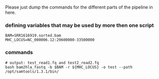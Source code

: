 Please just dump the commands for the different parts of the pipeline in here.

### defining variables that may be used by more then one script

```
BAM=SRR1616919.sorted.bam
MHC_LOCUS=NC_000006.12:29600000-33500000
```

### commands

```
# output: test_read1.fq and test2_read2.fq
bash bam2hla_fastq -b $BAM -r ${MHC_LOCUS} -o test --path /opt/samtools/1.3.1/bin/ 

```
